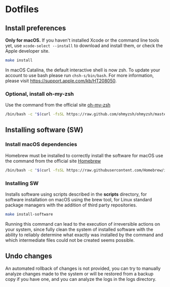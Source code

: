 # Dotfiles

## Install preferences

**Only for macOS.** If you haven't installed Xcode or the command line tools yet, use
`xcode-select --install` to download and install them, or check the Apple developer site.

```bash
make install
```

In macOS Catalina, the default interactive shell is now zsh. To update your account to use bash
please run `chsh-s/bin/bash`. For more information, please visit
https://support.apple.com/kb/HT208050.

### Optional, install oh-my-zsh

Use the command from the official site [oh-my-zsh](https://ohmyz.sh/#install)

```bash
/bin/bash -c "$(curl -fsSL https://raw.github.com/ohmyzsh/ohmyzsh/master/tools/install.sh)"
```

## Installing software (SW)

### Install macOS dependencies

Homebrew must be installed to correctly install the software for macOS use the command from the
official site [Homebrew](https://brew.sh)

```bash
/bin/bash -c "$(curl -fsSL https://raw.githubusercontent.com/Homebrew/install/HEAD/install.sh)"
```

### Installing SW

Installs software using scripts described in the **scripts** directory, for software installation on
macOS using the brew tool, for Linux standard package managers with the addition of third party
repositories.

```bash
make install-software
```

Running this command can lead to the execution of irreversible actions on your system, since fully
clean the system of installed software with the ability to reliably determine what exactly was
installed by the command and which intermediate files could not be created seems possible.

## Undo changes

An automated rollback of changes is not provided, you can try to manually analyze changes made to
the system or will be restored from a backup copy if you have one, and you can analyze the logs in
the logs directory.
